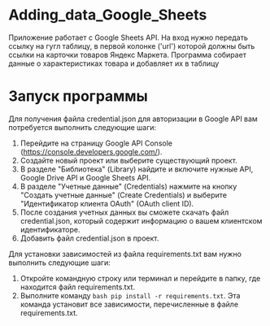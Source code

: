 # Adding_data_Google_Sheets

Приложение работает с Google Sheets API. 
На вход нужно передать ссылку на гугл таблицу, в первой колонке ('url') которой должны быть ссылки на карточки товаров Яндекс Маркета. 
Программа собирает данные о характеристиках товара и добавляет их в таблицу

# Запуск программы

Для получения файла credential.json для авторизации в Google API вам потребуется выполнить следующие шаги:

1. Перейдите на страницу Google API Console (https://console.developers.google.com/).
2. Создайте новый проект или выберите существующий проект.
3. В разделе "Библиотека" (Library) найдите и включите нужные API, Google Drive API и Google Sheets API.
4. В разделе "Учетные данные" (Credentials) нажмите на кнопку "Создать учетные данные" (Create Credentials) и выберите "Идентификатор клиента OAuth" (OAuth client ID).
5. После создания учетных данных вы сможете скачать файл credential.json, который содержит информацию о вашем клиентском идентификаторе.
6. Добавить файл credential.json в проект.

Для установки зависимостей из файла requirements.txt вам нужно выполнить следующие шаги:

1. Откройте командную строку или терминал и перейдите в папку, где находится файл requirements.txt.
2. Выполните команду ```bash pip install -r requirements.txt```. Эта команда установит все зависимости, перечисленные в файле requirements.txt.
